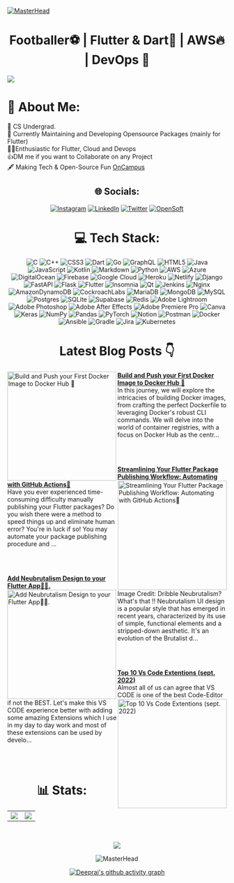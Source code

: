 [![MasterHead](https://user-images.githubusercontent.com/63138398/236623085-7a6e89ca-0add-4a5e-b91d-2ef5b36b15b1.png)]()

<h1 align="center">Footballer⚽ | Flutter & Dart💙 | AWS🔥 | DevOps 🚀</h3>

[![](https://visitcount.itsvg.in/api?id=deepraj02&icon=5&color=0)](https://visitcount.itsvg.in)

# 💫 About Me:
🔭 CS Undergrad.<br>🌱 Currently Maintaining and Developing Opensource Packages (mainly for Flutter) <br>👩‍💻Enthusiastic for Flutter, Cloud and Devops <br>👍DM me if you want to Collaborate on any Project <br>🖋️ Making Tech & Open-Source Fun [OnCampus](https://github.com/OnCampus-Community)


<div style="text-align: center;">
  
## 🌐 Socials:
[![Instagram](https://img.shields.io/badge/Instagram-%23E4405F.svg?logo=Instagram&logoColor=white)](https://instagram.com/https://www.instagram.com/infamousdotexe/?hl=en) [![LinkedIn](https://img.shields.io/badge/LinkedIn-%230077B5.svg?logo=linkedin&logoColor=white)](https://linkedin.com/in/https://www.linkedin.com/in/deeprajbaidya/) [![Twitter](https://img.shields.io/badge/Twitter-%231DA1F2.svg?logo=Twitter&logoColor=white)](https://twitter.com/https://twitter.com/Deepraj022) <a href="https://thelocaldev.hashnode.dev"><img title="OpenSoft" src="https://img.shields.io/badge/Hashnode-2962FF?style=for-the-badge&logo=hashnode&logoColor=white"/></a> 
  


# 💻 Tech Stack:
![C](https://img.shields.io/badge/c-%2300599C.svg?style=flat&logo=c&logoColor=white) ![C++](https://img.shields.io/badge/c++-%2300599C.svg?style=flat&logo=c%2B%2B&logoColor=white) ![CSS3](https://img.shields.io/badge/css3-%231572B6.svg?style=flat&logo=css3&logoColor=white) ![Dart](https://img.shields.io/badge/dart-%230175C2.svg?style=flat&logo=dart&logoColor=white) ![Go](https://img.shields.io/badge/go-%2300ADD8.svg?style=flat&logo=go&logoColor=white) ![GraphQL](https://img.shields.io/badge/-GraphQL-E10098?style=flat&logo=graphql&logoColor=white) ![HTML5](https://img.shields.io/badge/html5-%23E34F26.svg?style=flat&logo=html5&logoColor=white) ![Java](https://img.shields.io/badge/java-%23ED8B00.svg?style=flat&logo=java&logoColor=white) ![JavaScript](https://img.shields.io/badge/javascript-%23323330.svg?style=flat&logo=javascript&logoColor=%23F7DF1E) ![Kotlin](https://img.shields.io/badge/kotlin-%230095D5.svg?style=flat&logo=kotlin&logoColor=white) ![Markdown](https://img.shields.io/badge/markdown-%23000000.svg?style=flat&logo=markdown&logoColor=white) ![Python](https://img.shields.io/badge/python-3670A0?style=flat&logo=python&logoColor=ffdd54) ![AWS](https://img.shields.io/badge/AWS-%23FF9900.svg?style=flat&logo=amazon-aws&logoColor=white) ![Azure](https://img.shields.io/badge/azure-%230072C6.svg?style=flat&logo=azure-devops&logoColor=white) ![DigitalOcean](https://img.shields.io/badge/DigitalOcean-%230167ff.svg?style=flat&logo=digitalOcean&logoColor=white) ![Firebase](https://img.shields.io/badge/firebase-%23039BE5.svg?style=flat&logo=firebase) ![Google Cloud](https://img.shields.io/badge/Google%20Cloud-%234285F4.svg?style=flat&logo=google-cloud&logoColor=white) ![Heroku](https://img.shields.io/badge/heroku-%23430098.svg?style=flat&logo=heroku&logoColor=white) ![Netlify](https://img.shields.io/badge/netlify-%23000000.svg?style=flat&logo=netlify&logoColor=#00C7B7) ![Django](https://img.shields.io/badge/django-%23092E20.svg?style=flat&logo=django&logoColor=white) ![FastAPI](https://img.shields.io/badge/FastAPI-005571?style=flat&logo=fastapi) ![Flask](https://img.shields.io/badge/flask-%23000.svg?style=flat&logo=flask&logoColor=white) ![Flutter](https://img.shields.io/badge/Flutter-%2302569B.svg?style=flat&logo=Flutter&logoColor=white) ![Insomnia](https://img.shields.io/badge/Insomnia-black?style=flat&logo=insomnia&logoColor=5849BE) ![Qt](https://img.shields.io/badge/Qt-%23217346.svg?style=flat&logo=Qt&logoColor=white) ![Jenkins](https://img.shields.io/badge/jenkins-%232C5263.svg?style=flat&logo=jenkins&logoColor=white) ![Nginx](https://img.shields.io/badge/nginx-%23009639.svg?style=flat&logo=nginx&logoColor=white) ![AmazonDynamoDB](https://img.shields.io/badge/Amazon%20DynamoDB-4053D6?style=flat&logo=Amazon%20DynamoDB&logoColor=white) ![CockroachLabs](https://img.shields.io/badge/Cockroach%20Labs-6933FF?style=flat&logo=Cockroach%20Labs&logoColor=white) ![MariaDB](https://img.shields.io/badge/MariaDB-003545?style=flat&logo=mariadb&logoColor=white) ![MongoDB](https://img.shields.io/badge/MongoDB-%234ea94b.svg?style=flat&logo=mongodb&logoColor=white) ![MySQL](https://img.shields.io/badge/mysql-%2300f.svg?style=flat&logo=mysql&logoColor=white) ![Postgres](https://img.shields.io/badge/postgres-%23316192.svg?style=flat&logo=postgresql&logoColor=white) ![SQLite](https://img.shields.io/badge/sqlite-%2307405e.svg?style=flat&logo=sqlite&logoColor=white) 	![Supabase](https://img.shields.io/badge/Supabase-3ECF8E?style=flat&logo=supabase&logoColor=white) ![Redis](https://img.shields.io/badge/redis-%23DD0031.svg?style=flat&logo=redis&logoColor=white) ![Adobe Lightroom](https://img.shields.io/badge/Adobe%20Lightroom-31A8FF.svg?style=flat&logo=Adobe%20Lightroom&logoColor=white) ![Adobe Photoshop](https://img.shields.io/badge/adobephotoshop-%2331A8FF.svg?style=flat&logo=adobephotoshop&logoColor=white) ![Adobe After Effects](https://img.shields.io/badge/Adobe%20After%20Effects-9999FF.svg?style=flat&logo=Adobe%20After%20Effects&logoColor=white) ![Adobe Premiere Pro](https://img.shields.io/badge/Adobe%20Premiere%20Pro-9999FF.svg?style=flat&logo=Adobe%20Premiere%20Pro&logoColor=white) ![Canva](https://img.shields.io/badge/Canva-%2300C4CC.svg?style=flat&logo=Canva&logoColor=white) ![Keras](https://img.shields.io/badge/Keras-%23D00000.svg?style=flat&logo=Keras&logoColor=white) ![NumPy](https://img.shields.io/badge/numpy-%23013243.svg?style=flat&logo=numpy&logoColor=white) ![Pandas](https://img.shields.io/badge/pandas-%23150458.svg?style=flat&logo=pandas&logoColor=white) ![PyTorch](https://img.shields.io/badge/PyTorch-%23EE4C2C.svg?style=flat&logo=PyTorch&logoColor=white) ![Notion](https://img.shields.io/badge/Notion-%23000000.svg?style=flat&logo=notion&logoColor=white) ![Postman](https://img.shields.io/badge/Postman-FF6C37?style=flat&logo=postman&logoColor=white) ![Docker](https://img.shields.io/badge/docker-%230db7ed.svg?style=flat&logo=docker&logoColor=white) ![Ansible](https://img.shields.io/badge/ansible-%231A1918.svg?style=flat&logo=ansible&logoColor=white) ![Gradle](https://img.shields.io/badge/Gradle-02303A.svg?style=flat&logo=Gradle&logoColor=white) ![Jira](https://img.shields.io/badge/jira-%230A0FFF.svg?style=flat&logo=jira&logoColor=white) ![Kubernetes](https://img.shields.io/badge/kubernetes-%23326ce5.svg?style=flat&logo=kubernetes&logoColor=white)


# Latest Blog Posts 👇
<!-- HASHNODE_BLOG:START -->
<p align="left">
<a href="https://blogs.deeprajbaidya.co//build-and-push-your-first-docker-image-to-docker-hub" title="Build and Push your First Docker Image to Docker Hub 🐳"><img src="https://cdn.hashnode.com/res/hashnode/image/stock/unsplash/HSACbYjZsqQ/upload/8aadb1054c913b8474bbd9da3dd944ff.jpeg" alt="Build and Push your First Docker Image to Docker Hub 🐳" width="250px" align="left" /></a>
<a href="https://blogs.deeprajbaidya.co//build-and-push-your-first-docker-image-to-docker-hub" title="Build and Push your First Docker Image to Docker Hub 🐳"><strong>Build and Push your First Docker Image to Docker Hub 🐳</strong></a>
<br/> In this journey, we will explore the intricacies of building Docker images, from crafting the perfect Dockerfile to leveraging Docker's robust CLI commands. We will delve into the world of container registries, with a focus on Docker Hub as the centr... </p> <br/> <br/>
<p align="left">
<a href="https://blogs.deeprajbaidya.co//automate-flutter-package-publishing" title="Streamlining Your Flutter Package Publishing Workflow: Automating with GitHub Actions🤯"><img src="https://cdn.hashnode.com/res/hashnode/image/stock/unsplash/SyvsTmuuZyM/upload/297361cb2a199ababf3e3d88dfae07c5.jpeg" alt="Streamlining Your Flutter Package Publishing Workflow: Automating with GitHub Actions🤯" width="250px" align="right" /></a>
<a href="https://blogs.deeprajbaidya.co//automate-flutter-package-publishing" title="Streamlining Your Flutter Package Publishing Workflow: Automating with GitHub Actions🤯"><strong>Streamlining Your Flutter Package Publishing Workflow: Automating with GitHub Actions🤯</strong></a>
<br/> Have you ever experienced time-consuming difficulty manually publishing your Flutter packages? Do you wish there were a method to speed things up and eliminate human error? You're in luck if so! You may automate your package publishing procedure and ... </p> <br/> <br/>
<p align="left">
<a href="https://blogs.deeprajbaidya.co//add-neubrutalism-design-to-your-flutter-app" title="Add Neubrutalism Design to your Flutter App📱🔥."><img src="https://cdn.hashnode.com/res/hashnode/image/upload/v1680609250160/9c8ad56f-5f54-4ffb-8c4c-40f4737b4bc7.png" alt="Add Neubrutalism Design to your Flutter App📱🔥." width="250px" align="left" /></a>
<a href="https://blogs.deeprajbaidya.co//add-neubrutalism-design-to-your-flutter-app" title="Add Neubrutalism Design to your Flutter App📱🔥."><strong>Add Neubrutalism Design to your Flutter App📱🔥.</strong></a>
<br/> Image Credit: Dribble
Neubrutalism? What's that !!
Neubrutalism UI design is a popular style that has emerged in recent years, characterized by its use of simple, functional elements and a stripped-down aesthetic. It's an evolution of the Brutalist d... </p> <br/> <br/>
<p align="left">
<a href="https://blogs.deeprajbaidya.co//top-10-vs-code-extentions-sept-2022" title="Top 10 Vs Code  Extentions (sept. 2022)"><img src="https://cdn.hashnode.com/res/hashnode/image/unsplash/gA396xahf-Q/upload/v1663443699117/crGLvCYKX.jpeg" alt="Top 10 Vs Code  Extentions (sept. 2022)" width="250px" align="right" /></a>
<a href="https://blogs.deeprajbaidya.co//top-10-vs-code-extentions-sept-2022" title="Top 10 Vs Code  Extentions (sept. 2022)"><strong>Top 10 Vs Code  Extentions (sept. 2022)</strong></a>
<br/> Almost all of us can agree that VS CODE is one of the best Code-Editor if not the BEST.
Let's make this VS CODE experience better with adding some amazing Extensions which I use in my day to day work and most of these extensions can be used by develo... </p> <br/> <br/>
<!-- HASHNODE_BLOG:END -->

# 📊 Stats:
  
<table align="center">
<tr>
<td><img src="https://github-readme-stats.vercel.app/api?username=deepraj02&theme=merko&hide_border=false&include_all_commits=true&count_private=true" />
</td>
<td>
<img src="https://github-readme-stats.vercel.app/api/top-langs/?username=deepraj02&theme=merko&hide_border=false&include_all_commits=true&count_private=true&layout=compact"/>
</td>
</tr>
</table>
<br />
<p align="center">
<img align="center" src="https://github-readme-streak-stats.herokuapp.com/?user=deepraj02&theme=merko&hide_border=false" />
</p>
  
  
<!--   
## 🏆 GitHub Trophies
<p align="center">
<img align="center" src="https://github-profile-trophy.vercel.app/?username=deepraj02&theme=darkhub&no-frame=true&no-bg=true&margin-w=4" />
</p>
 -->
  <img src="https://holopin.io/api/user/board?user=Klauss" alt="MasterHead"  />


[![Deepraj's github activity graph](https://github-readme-activity-graph.vercel.app/graph?username=Deepraj02&theme=github-compact)](https://github.com/ashutosh00710/github-readme-activity-graph)


</div>
